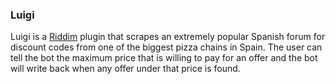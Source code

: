 ### Luigi

Luigi is a [Riddim](http://code.matthewwild.co.uk/riddim) plugin that scrapes an extremely popular Spanish forum
for discount codes from one of the biggest pizza chains in Spain.
The user can tell the bot the maximum price that is willing to pay for an offer
and the bot will write back when any offer under that price is found.
